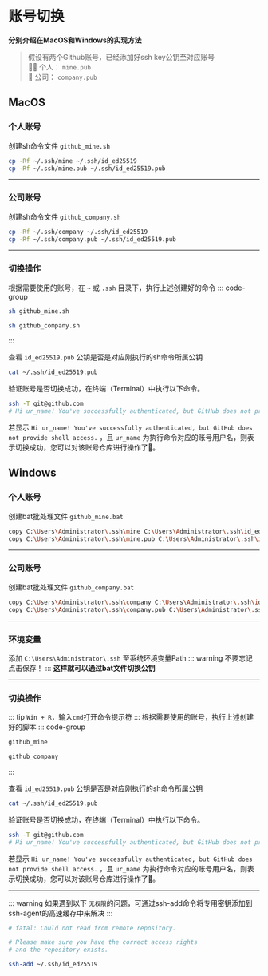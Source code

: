 # 账号切换

**分别介绍在MacOS和Windows的实现方法**

>假设有两个Github账号，已经添加好ssh key公钥至对应账号  
>:man_health_worker: 个人： `mine.pub`  
>:office: 公司： `company.pub`  

## MacOS
### 个人账号
创建sh命令文件 `github_mine.sh`
```sh
cp -Rf ~/.ssh/mine ~/.ssh/id_ed25519
cp -Rf ~/.ssh/mine.pub ~/.ssh/id_ed25519.pub
```

***

### 公司账号
创建sh命令文件 `github_company.sh`
```sh
cp -Rf ~/.ssh/company ~/.ssh/id_ed25519
cp -Rf ~/.ssh/company.pub ~/.ssh/id_ed25519.pub
```

***

### 切换操作
根据需要使用的账号，在 `~` 或 `.ssh` 目录下，执行上述创建好的命令
::: code-group
```sh [个人]
sh github_mine.sh
```

```sh [公司]
sh github_company.sh
```
:::

查看 `id_ed25519.pub` 公钥是否是对应刚执行的sh命令所属公钥
```sh
cat ~/.ssh/id_ed25519.pub
```

验证账号是否切换成功，在终端（Terminal）中执行以下命令。
```sh
ssh -T git@github.com
# Hi ur_name! You've successfully authenticated, but GitHub does not provide shell access.
```
若显示 `Hi ur_name! You've successfully authenticated, but GitHub does not provide shell access.` ，且 `ur_name` 为执行命令对应的账号用户名，则表示切换成功，您可以对该账号仓库进行操作了:confetti_ball:。

## Windows
### 个人账号
创建bat批处理文件 `github_mine.bat` 
```sh
copy C:\Users\Administrator\.ssh\mine C:\Users\Administrator\.ssh\id_ed25519 /Y
copy C:\Users\Administrator\.ssh\mine.pub C:\Users\Administrator\.ssh\id_ed25519.pub /Y
```

***

### 公司账号
创建bat批处理文件 `github_company.bat`
```sh
copy C:\Users\Administrator\.ssh\company C:\Users\Administrator\.ssh\id_ed25519 /Y
copy C:\Users\Administrator\.ssh\company.pub C:\Users\Administrator\.ssh\id_ed25519.pub /Y
```

***

### 环境变量
添加 `C:\Users\Administrator\.ssh` 至系统环境变量Path
::: warning
不要忘记点击保存！
:::
**这样就可以通过bat文件切换公钥**

***

### 切换操作
::: tip
`Win + R`，输入`cmd`打开命令提示符
:::
根据需要使用的账号，执行上述创建好的脚本
::: code-group

```sh [个人]
github_mine
```

```sh [公司]
github_company
```
:::

查看 `id_ed25519.pub` 公钥是否是对应刚执行的sh命令所属公钥
```sh
cat ~/.ssh/id_ed25519.pub
```

验证账号是否切换成功，在终端（Terminal）中执行以下命令。
```sh
ssh -T git@github.com
# Hi ur_name! You've successfully authenticated, but GitHub does not provide shell access.
```
若显示 `Hi ur_name! You've successfully authenticated, but GitHub does not provide shell access.` ，且 `ur_name` 为执行命令对应的账号用户名，则表示切换成功，您可以对该账号仓库进行操作了:confetti_ball:。

***
::: warning
如果遇到以下 `无权限`的问题，可通过ssh-add命令将专用密钥添加到ssh-agent的高速缓存中来解决
:::

```sh
# fatal: Could not read from remote repository.

# Please make sure you have the correct access rights
# and the repository exists.

ssh-add ~/.ssh/id_ed25519
```